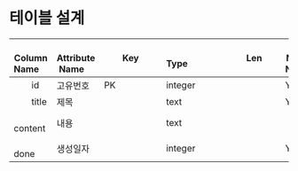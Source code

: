 # 테이블 설계

| Column Name | Attribute Name | Key | Type    | Len | Not Null | default | 
| ------------|----------------|-----|---------|-----|----------|---------|
|  id         |    고유번호     | PK  |integer  |     |    Y     |         |
|  title      |    제목        |      |text     |     |    Y     |         |
|  content    |    내용        |      |text     |     |          |         |         
|  done       |    생성일자     |     |integer  |     |    Y     |      0   |
